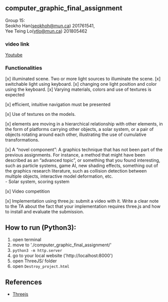 ## computer_graphic_final_assignment
Group 15:  
Seokho Han(seokhoh@mun.ca) 201761541,  
Yee Teing Lo(ytlo@mun.ca) 201805462

### video link
[Youtube](https://www.youtube.com/watch?v=lRmjQSqq8aI&ab_channel=DannyHan)

### Functionalities
[x] illuminated scene. Two or more light sources to illuminate the scene.
    [x] switchable light using keyboard.
    [x] changing one light position and color using the keyboard.
    [x] Varying materials, colors and use of textures is expected
    
[x] efficient, intuitive navigation must be presented

[x] Use of textures on the models.

[x] elements are moving in a hierarchical relationship with other elements, in the form of platforms carrying other objects, a solar system, or a pair of objects rotating around each other, illustrating the use of cumulative transformations.

[x] A “novel component”: A graphics technique that has not been part of the previous assignments.
For instance, a method that might have been described as an “advanced topic”, or something
that you found interesting, such as particle systems, game AI, new shading effects, something
out of the graphics research literature, such as collision detection between multiple objects,
interactive model deformation, etc.  
    - Solar system, scoring system

[x] Video competition

[x] Implementation using three.js: submit a video with it. Write a clear note to the TA
about the fact that your implementation requires three.js and how to install and evaluate the
submission.

## How to run (Python3): 
1. open terminal
2. move to './computer_graphic_final_assignment/'
3. `python3 -m http.server`
4. go to your local website ('http://localhost:8000') 
5. open ThreeJS/ folder
6. open `Destroy_project.html`

## References   
- [Threejs](https://threejs.org/)
